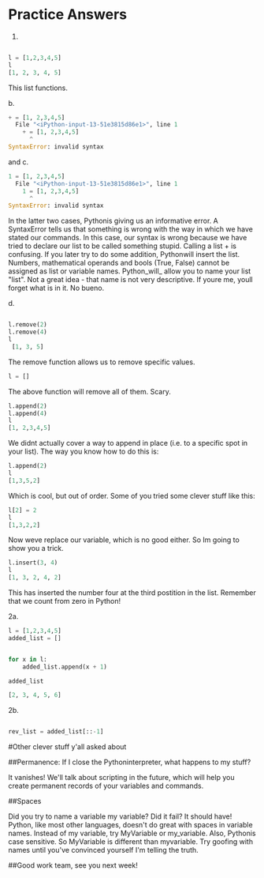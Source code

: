 # Practice Answers

1. 

```Python

l = [1,2,3,4,5]
l
[1, 2, 3, 4, 5]

```

This list functions.

b. 

```Python
+ = [1, 2,3,4,5]
  File "<iPython-input-13-51e3815d86e1>", line 1
    + = [1, 2,3,4,5]
      ^
SyntaxError: invalid syntax

```
and
c. 

```Python
1 = [1, 2,3,4,5]
  File "<iPython-input-13-51e3815d86e1>", line 1
    1 = [1, 2,3,4,5]
      ^
SyntaxError: invalid syntax

```
In the latter two cases, Pythonis giving us an informative error. A SyntaxError tells us that something is wrong with the way in which we have stated our commands. In this case, our syntax is wrong because we have tried to declare our list to be called something stupid. Calling a list + is confusing. If you later try to do some addition, Pythonwill insert the list. Numbers, mathematical operands and bools (True, False) cannot be assigned as list or variable names. Python_will_ allow you to name your list "list". Not a great idea - that name is not very descriptive. If youre me, youll forget  what is in it. No bueno.

d. 

```Python

l.remove(2)
l.remove(4)
l
 [1, 3, 5]
```

The remove function allows us to remove specific values.

```Python
l = []
```

The above function will remove all of them. Scary.

```Python
l.append(2)
l.append(4)
l
[1, 2,3,4,5]

```

We didnt actually cover a way to append in place (i.e. to a specific spot in your list). The way you know how to do this is:

```Python
l.append(2)
l
[1,3,5,2]

```

Which is cool, but out of order. Some of you tried some clever stuff like this:

```Python
l[2] = 2
l
[1,3,2,2]
```

Now weve replace our variable, which is no good either. So Im going to show you a trick. 

```Python
l.insert(3, 4)
l
[1, 3, 2, 4, 2]
```

This has inserted the number four at the third postition in the list. Remember that we count from zero in Python!

2a.

```Python
l = [1,2,3,4,5]
added_list = []


for x in l:
    added_list.append(x + 1)

added_list

[2, 3, 4, 5, 6]

```

2b. 

```Python

rev_list = added_list[::-1]

```

#Other clever stuff y'all asked about

##Permanence: If I close the Pythoninterpreter, what happens to my stuff? 

It vanishes! We'll talk about scripting in the future, which will help you create permanent records of your variables and commands.


##Spaces

Did you try to name a variable my variable? Did it fail? It should have! Python, like most other languages, doesn't do great with spaces in variable names. Instead of my variable, try MyVariable or my_variable. Also, Pythonis case sensitive. So MyVariable is different than myvariable. Try goofing with names until you've convinced yourself I'm telling the truth.

##Good work team, see you next week!


